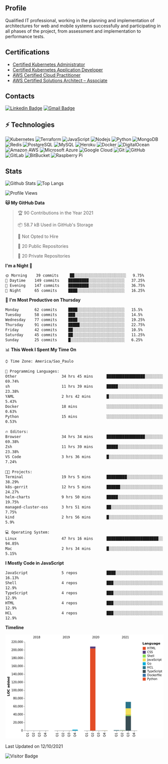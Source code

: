 ## Profile
Qualified IT professional, working in the planning and implementation of architectures
for web and mobile systems successfully and participating in all phases of the project,
from assessment and implementation to performance tests.
## Certifications
- [Certified Kubernetes Administrator](https://www.credly.com/badges/9750ab39-ae3e-4944-ab5d-f6a10d71ebe6?source=linked_in_profile)
- [Certified Kubernetes Application Developer](https://www.credly.com/badges/fb785e9b-8c69-4db8-971c-1a18fa93f432?source=linked_in_profile)
- [AWS Certified Cloud Practitioner](https://www.credly.com/badges/e30c0d71-5b58-4ef9-858e-bd76b77d240c)
- [AWS Certified Solutions Architect – Associate](https://www.credly.com/badges/92178f13-305b-411f-bf32-3f2cafe7e30b)

## Contacts
[![Linkedin Badge](https://img.shields.io/badge/-rafaelperoco-blue?style=flat-square&logo=Linkedin&logoColor=white&link=https://www.linkedin.com/in/rafaelperoco/)](https://www.linkedin.com/in/rafaelperoco/)
[![Gmail Badge](https://img.shields.io/badge/-rafaelperoco@gmail.com-c14438?style=flat-square&logo=Gmail&logoColor=white&link=mailto:rafaelperoco@gmail.com)](mailto:rafaelperoco@gmail.com)

## ⚡ Technologies

![Kubernetes](https://img.shields.io/badge/-Kubernetes-black?style=flat-square&logo=kubernetes)
![Terraform](https://img.shields.io/badge/-Terraform-black?style=flat-square&logo=terraform)
![JavaScript](https://img.shields.io/badge/-JavaScript-black?style=flat-square&logo=javascript)
![Nodejs](https://img.shields.io/badge/-Nodejs-black?style=flat-square&logo=Node.js)
![Python](https://img.shields.io/badge/-Python-black?style=flat-square&logo=Python)
![MongoDB](https://img.shields.io/badge/-MongoDB-black?style=flat-square&logo=mongodb)
![Redis](https://img.shields.io/badge/-Redis-black?style=flat-square&logo=Redis)
![PostgreSQL](https://img.shields.io/badge/-PostgreSQL-336791?style=flat-square&logo=postgresql)
![MySQL](https://img.shields.io/badge/-MySQL-black?style=flat-square&logo=mysql)
![Heroku](https://img.shields.io/badge/-Heroku-430098?style=flat-square&logo=heroku)
![Docker](https://img.shields.io/badge/-Docker-black?style=flat-square&logo=docker)
![DigitalOcean](https://img.shields.io/badge/-Digital%20Ocean-darkblue?style=flat-square&logo=digitalocean)
![Amazon AWS](https://img.shields.io/badge/Amazon%20AWS-232F3E?style=flat-square&logo=amazon-aws)
![Microsoft Azure](https://img.shields.io/badge/Microsoft%20Azure-232F7E?style=flat-square&logo=microsoft-azure)
![Google Cloud](https://img.shields.io/badge/Google%20Cloud-black?style=flat-square&logo=google-cloud)
![Git](https://img.shields.io/badge/-Git-black?style=flat-square&logo=git)
![GitHub](https://img.shields.io/badge/-GitHub-181717?style=flat-square&logo=github)
![GitLab](https://img.shields.io/badge/-GitLab-FCA121?style=flat-square&logo=gitlab)
![BitBucket](https://img.shields.io/badge/-BitBucket-darkblue?style=flat-square&logo=bitbucket)
![Raspberry Pi](https://img.shields.io/badge/-Raspberry%20Pi-C51A4A?style=flat-square&logo=Raspberry-Pi)

## Stats
![Github Stats](https://github-readme-stats.vercel.app/api?username=rafaelperoco&count_private=true&show_icons=true&include_all_commits=true)
![Top Langs](https://github-readme-stats.vercel.app/api/top-langs/?username=rafaelperoco&hide=TeX&layout=compact)

<!--START_SECTION:waka-->
![Profile Views](http://img.shields.io/badge/Profile%20Views-2-blue)

**🐱 My GitHub Data** 

> 🏆 90 Contributions in the Year 2021
 > 
> 📦 58.7 kB Used in GitHub's Storage 
 > 
> 🚫 Not Opted to Hire
 > 
> 📜 20 Public Repositories 
 > 
> 🔑 20 Private Repositories  
 > 
**I'm a Night 🦉** 

```text
🌞 Morning    39 commits     ██░░░░░░░░░░░░░░░░░░░░░░░   9.75% 
🌆 Daytime    149 commits    █████████░░░░░░░░░░░░░░░░   37.25% 
🌃 Evening    147 commits    █████████░░░░░░░░░░░░░░░░   36.75% 
🌙 Night      65 commits     ████░░░░░░░░░░░░░░░░░░░░░   16.25%

```
📅 **I'm Most Productive on Thursday** 

```text
Monday       62 commits     ████░░░░░░░░░░░░░░░░░░░░░   15.5% 
Tuesday      58 commits     ███░░░░░░░░░░░░░░░░░░░░░░   14.5% 
Wednesday    77 commits     ████░░░░░░░░░░░░░░░░░░░░░   19.25% 
Thursday     91 commits     █████░░░░░░░░░░░░░░░░░░░░   22.75% 
Friday       42 commits     ██░░░░░░░░░░░░░░░░░░░░░░░   10.5% 
Saturday     45 commits     ██░░░░░░░░░░░░░░░░░░░░░░░   11.25% 
Sunday       25 commits     █░░░░░░░░░░░░░░░░░░░░░░░░   6.25%

```


📊 **This Week I Spent My Time On** 

```text
⌚︎ Time Zone: America/Sao_Paulo

💬 Programming Languages: 
Other                    34 hrs 45 mins      █████████████████░░░░░░░░   69.74% 
sh                       11 hrs 39 mins      █████░░░░░░░░░░░░░░░░░░░░   23.38% 
YAML                     2 hrs 42 mins       █░░░░░░░░░░░░░░░░░░░░░░░░   5.43% 
Docker                   18 mins             ░░░░░░░░░░░░░░░░░░░░░░░░░   0.63% 
Python                   15 mins             ░░░░░░░░░░░░░░░░░░░░░░░░░   0.53%

🔥 Editors: 
Browser                  34 hrs 34 mins      █████████████████░░░░░░░░   69.38% 
Zsh                      11 hrs 39 mins      █████░░░░░░░░░░░░░░░░░░░░   23.38% 
VS Code                  3 hrs 36 mins       █░░░░░░░░░░░░░░░░░░░░░░░░   7.24%

🐱‍💻 Projects: 
Terminal                 19 hrs 5 mins       █████████░░░░░░░░░░░░░░░░   38.29% 
k8s-gerrit               12 hrs 5 mins       ██████░░░░░░░░░░░░░░░░░░░   24.27% 
helm-charts              9 hrs 50 mins       █████░░░░░░░░░░░░░░░░░░░░   19.75% 
managed-cluster-oss      3 hrs 51 mins       ██░░░░░░░░░░░░░░░░░░░░░░░   7.75% 
kind                     2 hrs 56 mins       █░░░░░░░░░░░░░░░░░░░░░░░░   5.9%

💻 Operating System: 
Linux                    47 hrs 16 mins      ███████████████████████░░   94.85% 
Mac                      2 hrs 34 mins       █░░░░░░░░░░░░░░░░░░░░░░░░   5.15%

```

**I Mostly Code in JavaScript** 

```text
JavaScript               5 repos             ████░░░░░░░░░░░░░░░░░░░░░   16.13% 
Shell                    4 repos             ███░░░░░░░░░░░░░░░░░░░░░░   12.9% 
TypeScript               4 repos             ███░░░░░░░░░░░░░░░░░░░░░░   12.9% 
HTML                     4 repos             ███░░░░░░░░░░░░░░░░░░░░░░   12.9% 
HCL                      4 repos             ███░░░░░░░░░░░░░░░░░░░░░░   12.9%

```


**Timeline**

![Chart not found](https://raw.githubusercontent.com/rafaelperoco/rafaelperoco/main/charts/bar_graph.png) 


 Last Updated on 12/10/2021
<!--END_SECTION:waka-->


![Visitor Badge](https://visitor-badge.laobi.icu/badge?page_id=rafaelperoco.rafaelperoco)